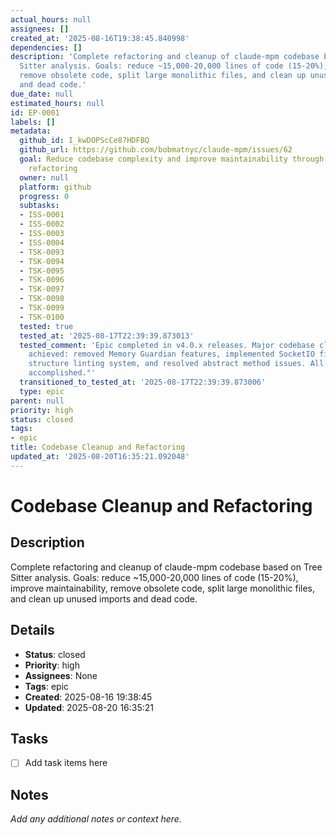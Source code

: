 ```yaml
---
actual_hours: null
assignees: []
created_at: '2025-08-16T19:38:45.840998'
dependencies: []
description: 'Complete refactoring and cleanup of claude-mpm codebase based on Tree
  Sitter analysis. Goals: reduce ~15,000-20,000 lines of code (15-20%), improve maintainability,
  remove obsolete code, split large monolithic files, and clean up unused imports
  and dead code.'
due_date: null
estimated_hours: null
id: EP-0001
labels: []
metadata:
  github_id: I_kwDOPScCe87HDFBQ
  github_url: https://github.com/bobmatnyc/claude-mpm/issues/62
  goal: Reduce codebase complexity and improve maintainability through systematic
    refactoring
  owner: null
  platform: github
  progress: 0
  subtasks:
  - ISS-0001
  - ISS-0002
  - ISS-0003
  - ISS-0004
  - TSK-0093
  - TSK-0094
  - TSK-0095
  - TSK-0096
  - TSK-0097
  - TSK-0098
  - TSK-0099
  - TSK-0100
  tested: true
  tested_at: '2025-08-17T22:39:39.873013'
  tested_comment: 'Epic completed in v4.0.x releases. Major codebase cleanup and refactoring
    achieved: removed Memory Guardian features, implemented SocketIO fixes, completed
    structure linting system, and resolved abstract method issues. All phase goals
    accomplished."'
  transitioned_to_tested_at: '2025-08-17T22:39:39.873006'
  type: epic
parent: null
priority: high
status: closed
tags:
- epic
title: Codebase Cleanup and Refactoring
updated_at: '2025-08-20T16:35:21.092048'
---
```


# Codebase Cleanup and Refactoring

## Description
Complete refactoring and cleanup of claude-mpm codebase based on Tree Sitter analysis. Goals: reduce ~15,000-20,000 lines of code (15-20%), improve maintainability, remove obsolete code, split large monolithic files, and clean up unused imports and dead code.

## Details
- **Status**: closed
- **Priority**: high
- **Assignees**: None
- **Tags**: epic
- **Created**: 2025-08-16 19:38:45
- **Updated**: 2025-08-20 16:35:21

## Tasks
- [ ] Add task items here

## Notes
_Add any additional notes or context here._
